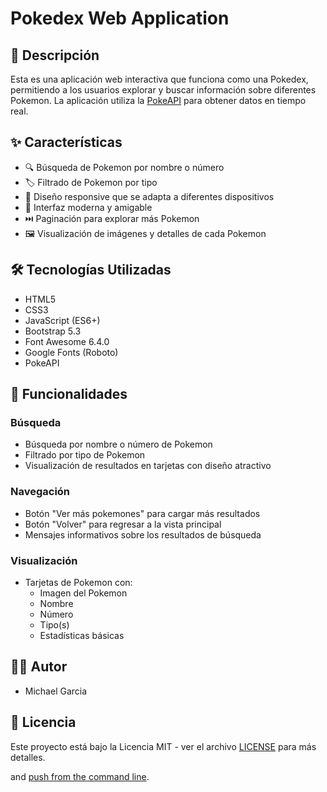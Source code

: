 # Pokedex Web Application

## 📝 Descripción

Esta es una aplicación web interactiva que funciona como una Pokedex, permitiendo a los usuarios explorar y buscar información sobre diferentes Pokemon. La aplicación utiliza la [PokeAPI](https://pokeapi.co/) para obtener datos en tiempo real.

## ✨ Características

- 🔍 Búsqueda de Pokemon por nombre o número
- 🏷️ Filtrado de Pokemon por tipo
- 📱 Diseño responsive que se adapta a diferentes dispositivos
- 🎨 Interfaz moderna y amigable
- ⏭️ Paginación para explorar más Pokemon
- 🖼️ Visualización de imágenes y detalles de cada Pokemon

## 🛠️ Tecnologías Utilizadas

- HTML5
- CSS3
- JavaScript (ES6+)
- Bootstrap 5.3
- Font Awesome 6.4.0
- Google Fonts (Roboto)
- PokeAPI

## 🚀 Funcionalidades

### Búsqueda
- Búsqueda por nombre o número de Pokemon
- Filtrado por tipo de Pokemon
- Visualización de resultados en tarjetas con diseño atractivo

### Navegación
- Botón "Ver más pokemones" para cargar más resultados
- Botón "Volver" para regresar a la vista principal
- Mensajes informativos sobre los resultados de búsqueda

### Visualización
- Tarjetas de Pokemon con:
  - Imagen del Pokemon
  - Nombre
  - Número
  - Tipo(s)
  - Estadísticas básicas

## 👨‍💻 Autor

- Michael Garcia

## 📄 Licencia

Este proyecto está bajo la Licencia MIT - ver el archivo [LICENSE](LICENSE) para más detalles.

and [push from the command line](https://confluence.atlassian.com/x/NQ0zDQ).
